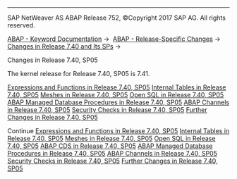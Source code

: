   

* * *

SAP NetWeaver AS ABAP Release 752, ©Copyright 2017 SAP AG. All rights reserved.

[ABAP - Keyword Documentation](https://help.sap.com/doc/abapdocu_752_index_htm/7.52/en-US/abenabap.htm) →  [ABAP - Release-Specific Changes](https://help.sap.com/doc/abapdocu_752_index_htm/7.52/en-US/abennews.htm) →  [Changes in Release 7.40 and Its SPs](https://help.sap.com/doc/abapdocu_752_index_htm/7.52/en-US/abennews-740.htm) → 

Changes in Release 7.40, SP05

The kernel release for Release 7.40, SP05 is 7.41.

[Expressions and Functions in Release 7.40, SP05](https://help.sap.com/doc/abapdocu_752_index_htm/7.52/en-US/abennews-740_sp05-expressions.htm)
[Internal Tables in Release 7.40, SP05](https://help.sap.com/doc/abapdocu_752_index_htm/7.52/en-US/abennews-740_sp05-itab.htm)
[Meshes in Release 7.40, SP05](https://help.sap.com/doc/abapdocu_752_index_htm/7.52/en-US/abennews-740_sp05-mesh.htm)
[Open SQL in Release 7.40, SP05](https://help.sap.com/doc/abapdocu_752_index_htm/7.52/en-US/abennews-740_sp05-open_sql.htm)
[ABAP Managed Database Procedures in Release 7.40, SP05](https://help.sap.com/doc/abapdocu_752_index_htm/7.52/en-US/abennews-740_sp05-amdp.htm)
[ABAP Channels in Release 7.40, SP05](https://help.sap.com/doc/abapdocu_752_index_htm/7.52/en-US/abennews-740_sp05-abap_channels.htm)
[Security Checks in Release 7.40, SP05](https://help.sap.com/doc/abapdocu_752_index_htm/7.52/en-US/abennews-740-slin_sec.htm)
[Further Changes in Release 7.40, SP05](https://help.sap.com/doc/abapdocu_752_index_htm/7.52/en-US/abennews-740_sp05-others.htm)

Continue
[Expressions and Functions in Release 7.40, SP05](https://help.sap.com/doc/abapdocu_752_index_htm/7.52/en-US/abennews-740_sp05-expressions.htm)
[Internal Tables in Release 7.40, SP05](https://help.sap.com/doc/abapdocu_752_index_htm/7.52/en-US/abennews-740_sp05-itab.htm)
[Meshes in Release 7.40, SP05](https://help.sap.com/doc/abapdocu_752_index_htm/7.52/en-US/abennews-740_sp05-mesh.htm)
[Open SQL in Release 7.40, SP05](https://help.sap.com/doc/abapdocu_752_index_htm/7.52/en-US/abennews-740_sp05-open_sql.htm)
[ABAP CDS in Release 7.40, SP05](https://help.sap.com/doc/abapdocu_752_index_htm/7.52/en-US/abennews-740_sp05-abap_cds.htm)
[ABAP Managed Database Procedures in Release 7.40, SP05](https://help.sap.com/doc/abapdocu_752_index_htm/7.52/en-US/abennews-740_sp05-amdp.htm)
[ABAP Channels in Release 7.40, SP05](https://help.sap.com/doc/abapdocu_752_index_htm/7.52/en-US/abennews-740_sp05-abap_channels.htm)
[Security Checks in Release 7.40, SP05](https://help.sap.com/doc/abapdocu_752_index_htm/7.52/en-US/abennews-740-slin_sec.htm)
[Further Changes in Release 7.40, SP05](https://help.sap.com/doc/abapdocu_752_index_htm/7.52/en-US/abennews-740_sp05-others.htm)